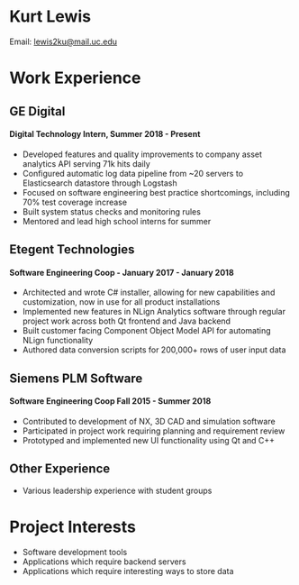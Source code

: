 # Kurt Lewis
Email: lewis2ku@mail.uc.edu
# Work Experience
## GE Digital
#### Digital Technology Intern, Summer 2018 - Present
* Developed features and quality improvements to company asset analytics API serving 71k hits daily
* Configured automatic log data pipeline from ~20 servers to Elasticsearch datastore through Logstash
* Focused on software engineering best practice shortcomings, including 70% test coverage increase
* Built system status checks and monitoring rules
* Mentored and lead high school interns for summer
## Etegent Technologies
#### Software Engineering Coop - January 2017 - January 2018
* Architected and wrote C# installer, allowing for new capabilities and customization, now in use for
all product installations
* Implemented new features in NLign Analytics software through regular project work across both Qt
frontend and Java backend
* Built customer facing Component Object Model API for automating NLign functionality
* Authored data conversion scripts for 200,000+ rows of user input data
## Siemens PLM Software
#### Software Engineering Coop Fall 2015 - Summer 2018
* Contributed to development of NX, 3D CAD and simulation software
* Participated in project work requiring planning and requirement review
* Prototyped and implemented new UI functionality using Qt and C++
## Other Experience
* Various leadership experience with student groups
# Project Interests
* Software development tools
* Applications which require backend servers
* Applications which require interesting ways to store data